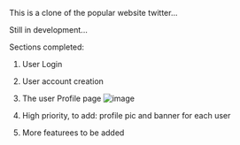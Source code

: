 This is a clone of the popular website twitter... 


Still in development...



Sections completed:
1. User Login
2. User account creation



3. The user Profile page
![image](https://github.com/Unnati2603/x/assets/130018046/4a5e61cf-878f-4707-9541-88e3e242c8cc)


4. High priority, to add: profile pic and banner for each user


5. More featurees to be added

